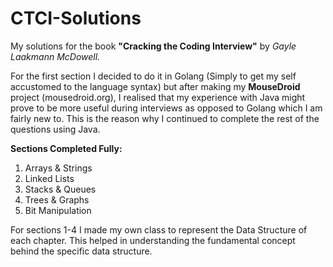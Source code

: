 # CTCI-Solutions
My solutions for the book **"Cracking the Coding Interview"** by *Gayle Laakmann McDowell.*

For the first section I decided to do it in Golang (Simply to get my self accustomed to the language syntax) but after making my **MouseDroid** project (mousedroid.org), I realised that my experience with Java might prove to be more useful during interviews as opposed to Golang which I am fairly new to. This is the reason why I continued to complete the rest of the questions using Java.

**Sections Completed Fully:**

1. Arrays & Strings
2. Linked Lists
3. Stacks & Queues
4. Trees & Graphs
5. Bit Manipulation

For sections 1-4 I made my own class to represent the Data Structure of each chapter. This helped in understanding the fundamental concept behind the specific data structure.

